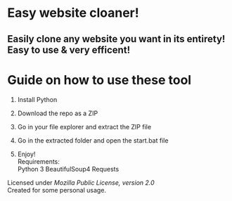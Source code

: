 # Easy website cloaner!  
   
## Easily clone any website you want in its entirety! Easy to use & very efficent! 
 
# Guide on how to use these tool  
   
1. Install Python
  
2. Download the repo as a ZIP   
 
3. Go in your file explorer and extract the ZIP file 
 
4. Go in the extracted folder and open the start.bat file   
 
5. Enjoy!   
Requirements:   
    Python 3
    BeautifulSoup4
    Requests 
 
Licensed under *Mozilla Public License, version 2.0*    
Created for some personal usage.  